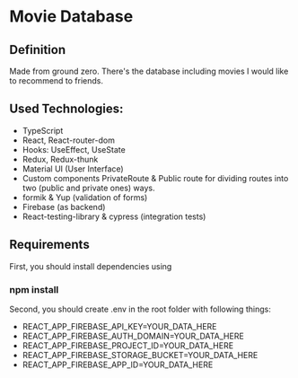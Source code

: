 # Movie Database

## Definition

Made from ground zero. There's the database including movies I would like to recommend to friends.

## Used Technologies:

- TypeScript
- React, React-router-dom
- Hooks: UseEffect, UseState
- Redux, Redux-thunk
- Material UI (User Interface)
- Custom components PrivateRoute & Public route for dividing routes into two (public and private ones) ways.
- formik & Yup (validation of forms)
- Firebase (as backend)
- React-testing-library & cypress (integration tests)

## Requirements

First, you should install dependencies using

### npm install

Second, you should create .env in the root folder with following things:

- REACT_APP_FIREBASE_API_KEY=YOUR_DATA_HERE
- REACT_APP_FIREBASE_AUTH_DOMAIN=YOUR_DATA_HERE
- REACT_APP_FIREBASE_PROJECT_ID=YOUR_DATA_HERE
- REACT_APP_FIREBASE_STORAGE_BUCKET=YOUR_DATA_HERE
- REACT_APP_FIREBASE_APP_ID=YOUR_DATA_HERE
